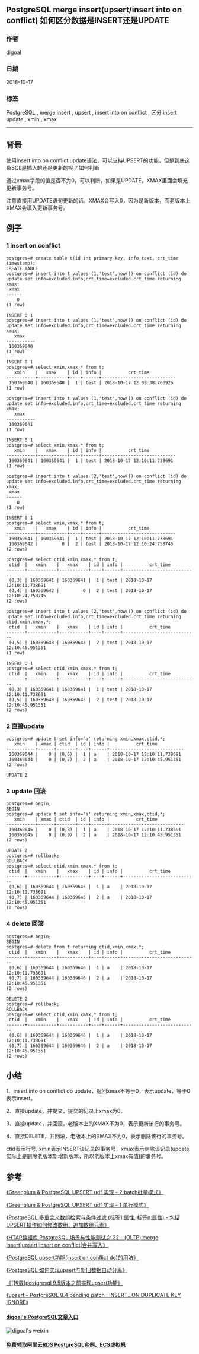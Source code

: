 ## PostgreSQL merge insert(upsert/insert into on conflict) 如何区分数据是INSERT还是UPDATE      
                                                           
### 作者                                                           
digoal                                                           
                                                           
### 日期                                                           
2018-10-17                                                         
                                                           
### 标签                                                           
PostgreSQL , merge insert , upsert , insert into on conflict , 区分 insert update , xmin , xmax  
                                                           
----                                                           
                                                           
## 背景   
使用insert into on conflict update语法，可以支持UPSERT的功能，但是到底这条SQL是插入的还是更新的呢？如何判断  
  
通过xmax字段的值是否不为0，可以判断，如果是UPDATE，XMAX里面会填充更新事务号。  
  
注意直接用UPDATE语句更新的话，XMAX会写入0，因为是新版本，而老版本上XMAX会填入更新事务号。  
  
## 例子  
### 1 insert on conflict  
  
```  
postgres=# create table t(id int primary key, info text, crt_time timestamp);  
CREATE TABLE  
postgres=# insert into t values (1,'test',now()) on conflict (id) do update set info=excluded.info,crt_time=excluded.crt_time returning xmax;  
 xmax   
------  
    0  
(1 row)  
  
INSERT 0 1  
postgres=# insert into t values (1,'test',now()) on conflict (id) do update set info=excluded.info,crt_time=excluded.crt_time returning xmax;  
   xmax      
-----------  
 160369640  
(1 row)  
  
INSERT 0 1  
postgres=# select xmin,xmax,* from t;  
   xmin    |   xmax    | id | info |          crt_time            
-----------+-----------+----+------+----------------------------  
 160369640 | 160369640 |  1 | test | 2018-10-17 12:09:38.760926  
(1 row)  
  
postgres=# insert into t values (1,'test',now()) on conflict (id) do update set info=excluded.info,crt_time=excluded.crt_time returning xmax;  
   xmax      
-----------  
 160369641  
(1 row)  
  
INSERT 0 1  
postgres=# select xmin,xmax,* from t;  
   xmin    |   xmax    | id | info |          crt_time            
-----------+-----------+----+------+----------------------------  
 160369641 | 160369641 |  1 | test | 2018-10-17 12:10:11.738691  
(1 row)  
  
postgres=# insert into t values (2,'test',now()) on conflict (id) do update set info=excluded.info,crt_time=excluded.crt_time returning xmax;  
 xmax   
------  
    0  
(1 row)  
  
INSERT 0 1  
postgres=# select xmin,xmax,* from t;  
   xmin    |   xmax    | id | info |          crt_time            
-----------+-----------+----+------+----------------------------  
 160369641 | 160369641 |  1 | test | 2018-10-17 12:10:11.738691  
 160369642 |         0 |  2 | test | 2018-10-17 12:10:24.758745  
(2 rows)  
  
postgres=# select ctid,xmin,xmax,* from t;  
 ctid  |   xmin    |   xmax    | id | info |          crt_time            
-------+-----------+-----------+----+------+----------------------------  
 (0,3) | 160369641 | 160369641 |  1 | test | 2018-10-17 12:10:11.738691  
 (0,4) | 160369642 |         0 |  2 | test | 2018-10-17 12:10:24.758745  
(2 rows)  
  
postgres=# insert into t values (2,'test',now()) on conflict (id) do update set info=excluded.info,crt_time=excluded.crt_time returning ctid,xmin,xmax,*;  
 ctid  |   xmin    |   xmax    | id | info |          crt_time            
-------+-----------+-----------+----+------+----------------------------  
 (0,5) | 160369643 | 160369643 |  2 | test | 2018-10-17 12:10:45.951351  
(1 row)  
  
INSERT 0 1  
postgres=# select ctid,xmin,xmax,* from t;  
 ctid  |   xmin    |   xmax    | id | info |          crt_time            
-------+-----------+-----------+----+------+----------------------------  
 (0,3) | 160369641 | 160369641 |  1 | test | 2018-10-17 12:10:11.738691  
 (0,5) | 160369643 | 160369643 |  2 | test | 2018-10-17 12:10:45.951351  
(2 rows)  
```  
  
### 2 直接update  
  
```  
postgres=# update t set info='a' returning xmin,xmax,ctid,*;  
   xmin    | xmax | ctid  | id | info |          crt_time            
-----------+------+-------+----+------+----------------------------  
 160369644 |    0 | (0,6) |  1 | a    | 2018-10-17 12:10:11.738691  
 160369644 |    0 | (0,7) |  2 | a    | 2018-10-17 12:10:45.951351  
(2 rows)  
  
UPDATE 2  
```  
  
### 3 update 回滚  
```  
postgres=# begin;  
BEGIN  
postgres=# update t set info='a' returning xmin,xmax,ctid,*;  
   xmin    | xmax | ctid  | id | info |          crt_time            
-----------+------+-------+----+------+----------------------------  
 160369645 |    0 | (0,8) |  1 | a    | 2018-10-17 12:10:11.738691  
 160369645 |    0 | (0,9) |  2 | a    | 2018-10-17 12:10:45.951351  
(2 rows)  
  
UPDATE 2  
postgres=# rollback;  
ROLLBACK  
postgres=# select ctid,xmin,xmax,* from t;  
 ctid  |   xmin    |   xmax    | id | info |          crt_time            
-------+-----------+-----------+----+------+----------------------------  
 (0,6) | 160369644 | 160369645 |  1 | a    | 2018-10-17 12:10:11.738691  
 (0,7) | 160369644 | 160369645 |  2 | a    | 2018-10-17 12:10:45.951351  
(2 rows)  
```  
  
### 4 delete 回滚  
  
```  
postgres=# begin;  
BEGIN  
postgres=# delete from t returning ctid,xmin,xmax,*;  
 ctid  |   xmin    |   xmax    | id | info |          crt_time            
-------+-----------+-----------+----+------+----------------------------  
 (0,6) | 160369644 | 160369646 |  1 | a    | 2018-10-17 12:10:11.738691  
 (0,7) | 160369644 | 160369646 |  2 | a    | 2018-10-17 12:10:45.951351  
(2 rows)  
  
DELETE 2  
postgres=# rollback;  
ROLLBACK  
postgres=# select ctid,xmin,xmax,* from t;  
 ctid  |   xmin    |   xmax    | id | info |          crt_time            
-------+-----------+-----------+----+------+----------------------------  
 (0,6) | 160369644 | 160369646 |  1 | a    | 2018-10-17 12:10:11.738691  
 (0,7) | 160369644 | 160369646 |  2 | a    | 2018-10-17 12:10:45.951351  
(2 rows)  
```  
  
## 小结  
1、insert into on conflict do update，返回xmax不等于0，表示update，等于0表示insert。  
  
2、直接update，并提交，提交的记录上xmax为0。  
  
3、直接update，并回滚，老版本上的XMAX不为0，表示更新该行的事务号。  
  
4、直接DELETE，并回滚，老版本上的XMAX不为0，表示删除该行的事务号。  
    
ctid表示行号, xmin表示INSERT该记录的事务号，xmax表示删除该记录(update实际上是删除老版本新增新版本，所以老版本上xmax有值)的事务号。  
  
## 参考  
[《Greenplum & PostgreSQL UPSERT udf 实现 - 2 batch批量模式》](../201806/20180605_01.md)    
  
[《Greenplum & PostgreSQL UPSERT udf 实现 - 1 单行模式》](../201806/20180604_01.md)    
  
[《PostgreSQL 多重含义数组检索与条件过滤 (标签1:属性, 标签n:属性) - 包括UPSERT操作如何修改数组、追加数组元素》](../201801/20180124_02.md)    
  
[《HTAP数据库 PostgreSQL 场景与性能测试之 22 - (OLTP) merge insert|upsert|insert on conflict|合并写入》](../201711/20171107_23.md)    
  
[《PostgreSQL upsert功能(insert on conflict do)的用法》](../201704/20170424_04.md)    
  
[《PostgreSQL 如何实现upsert与新旧数据自动分离》](../201605/20160524_02.md)    
  
[《[转载]postgresql 9.5版本之前实现upsert功能》](../201604/20160429_01.md)    
  
[《upsert - PostgreSQL 9.4 pending patch : INSERT...ON DUPLICATE KEY IGNORE》](../201309/20130906_01.md)    
  
    
  
  
  
  
  
  
  
  
  
  
  
#### [digoal's PostgreSQL文章入口](https://github.com/digoal/blog/blob/master/README.md "22709685feb7cab07d30f30387f0a9ae")
  
  
![digoal's weixin](../pic/digoal_weixin.jpg "f7ad92eeba24523fd47a6e1a0e691b59")
  
  
  
  
  
  
  
  
#### [免费领取阿里云RDS PostgreSQL实例、ECS虚拟机](https://www.aliyun.com/database/postgresqlactivity "57258f76c37864c6e6d23383d05714ea")
  
